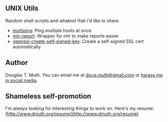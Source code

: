 ## UNIX Utils

Random shell scripts and whatnot that I'd like to share.


- [multiping](multiping.md): Ping multiple hosts at once
- [mtr-report](mtr-report.md): Wrapper for mtr to make reports easier
- [openssl-create-self-signed-key](openssl-create-self-signed-key.md): Create a self-signed SSL cert automatically


## Author

Douglas T. Muth.  You can email me at doug.muth@gmail.com or 
[harass me in social media](http://www.dmuth.org/contact).


## Shameless self-promotion

I'm always looking for interesting things to work on.
Here's my resume:
[http://www.dmuth.org/resume](http://www.dmuth.org/resume)


